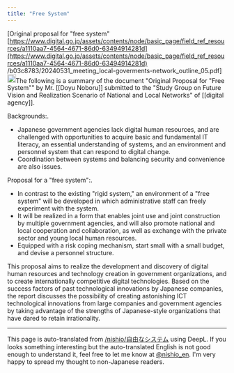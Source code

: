 ```yaml
---
title: "Free System"
---
```


[Original proposal for "free system" [https://www.digital.go.jp/assets/contents/node/basic_page/field_ref_resources/a1110aa7-4564-4671-86d0-63494914281d](https://www.digital.go.jp/assets/contents/node/basic_page/field_ref_resources/a1110aa7-4564-4671-86d0-63494914281d) /b03c8783/20240531_meeting_local-goverments-network_outline_05.pdf]
<img src='https://scrapbox.io/api/pages/nishio-en/claude/icon' alt='claude.icon' height="19.5"/>The following is a summary of the document "Original Proposal for "Free System"" by Mr. [[Doyu Noboru]] submitted to the "Study Group on Future Vision and Realization Scenario of National and Local Networks" of [[digital agency]].

Backgrounds:.
- Japanese government agencies lack digital human resources, and are challenged with opportunities to acquire basic and fundamental IT literacy, an essential understanding of systems, and an environment and personnel system that can respond to digital change.
- Coordination between systems and balancing security and convenience are also issues.

Proposal for a "free system":.
- In contrast to the existing "rigid system," an environment of a "free system" will be developed in which administrative staff can freely experiment with the system.
- It will be realized in a form that enables joint use and joint construction by multiple government agencies, and will also promote national and local cooperation and collaboration, as well as exchange with the private sector and young local human resources.
- Equipped with a risk coping mechanism, start small with a small budget, and devise a personnel structure.

This proposal aims to realize the development and discovery of digital human resources and technology creation in government organizations, and to create internationally competitive digital technologies. Based on the success factors of past technological innovations by Japanese companies, the report discusses the possibility of creating astonishing ICT technological innovations from large companies and government agencies by taking advantage of the strengths of Japanese-style organizations that have dared to retain irrationality.

---
This page is auto-translated from [/nishio/自由なシステム](https://scrapbox.io/nishio/自由なシステム) using DeepL. If you looks something interesting but the auto-translated English is not good enough to understand it, feel free to let me know at [@nishio_en](https://twitter.com/nishio_en). I'm very happy to spread my thought to non-Japanese readers.